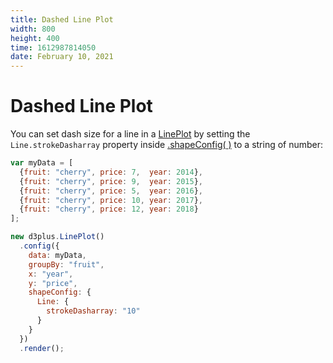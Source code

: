 ```yaml
---
title: Dashed Line Plot
width: 800
height: 400
time: 1612987814050
date: February 10, 2021
---
```


# Dashed Line Plot

You can set dash size for a line in a [LinePlot](http://d3plus.org/docs/#LinePlot) by setting the `Line.strokeDasharray` property inside [.shapeConfig( )](http://d3plus.org/docs/#Viz.shapeConfig) to a string of number:

```js
var myData = [
  {fruit: "cherry", price: 7,  year: 2014},
  {fruit: "cherry", price: 9,  year: 2015},
  {fruit: "cherry", price: 5,  year: 2016},
  {fruit: "cherry", price: 10, year: 2017},
  {fruit: "cherry", price: 12, year: 2018}
];

new d3plus.LinePlot()
  .config({
    data: myData,
    groupBy: "fruit",
    x: "year",
    y: "price",
    shapeConfig: {
      Line: {
        strokeDasharray: "10"
      }
    }
  })
  .render();
```
